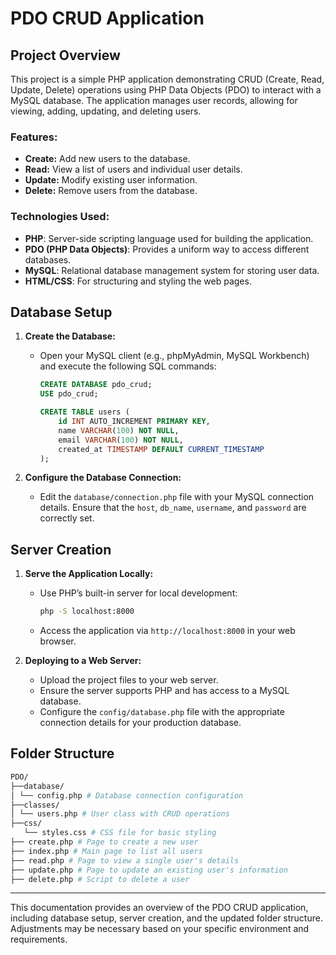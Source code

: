 # PDO CRUD Application

## Project Overview

This project is a simple PHP application demonstrating CRUD (Create, Read, Update, Delete) operations using PHP Data Objects (PDO) to interact with a MySQL database. The application manages user records, allowing for viewing, adding, updating, and deleting users.

### Features:
- **Create:** Add new users to the database.
- **Read:** View a list of users and individual user details.
- **Update:** Modify existing user information.
- **Delete:** Remove users from the database.

### Technologies Used:
- **PHP**: Server-side scripting language used for building the application.
- **PDO (PHP Data Objects)**: Provides a uniform way to access different databases.
- **MySQL**: Relational database management system for storing user data.
- **HTML/CSS**: For structuring and styling the web pages.

## Database Setup

1. **Create the Database:**
    - Open your MySQL client (e.g., phpMyAdmin, MySQL Workbench) and execute the following SQL commands:
      ```sql
      CREATE DATABASE pdo_crud;
      USE pdo_crud;
      
      CREATE TABLE users (
          id INT AUTO_INCREMENT PRIMARY KEY,
          name VARCHAR(100) NOT NULL,
          email VARCHAR(100) NOT NULL,
          created_at TIMESTAMP DEFAULT CURRENT_TIMESTAMP
      );
      ```

2. **Configure the Database Connection:**
    - Edit the `database/connection.php` file with your MySQL connection details. Ensure that the `host`, `db_name`, `username`, and `password` are correctly set.

## Server Creation

1. **Serve the Application Locally:**
    - Use PHP’s built-in server for local development:
      ```bash
      php -S localhost:8000
      ```
    - Access the application via `http://localhost:8000` in your web browser.

2. **Deploying to a Web Server:**
    - Upload the project files to your web server.
    - Ensure the server supports PHP and has access to a MySQL database.
    - Configure the `config/database.php` file with the appropriate connection details for your production database.

## Folder Structure

```bash
PDO/
├──database/
│ └── config.php # Database connection configuration
├──classes/
│ └── users.php # User class with CRUD operations
├──css/
   └── styles.css # CSS file for basic styling
├── create.php # Page to create a new user
├── index.php # Main page to list all users
├── read.php # Page to view a single user's details
├── update.php # Page to update an existing user's information
├── delete.php # Script to delete a user
```
---

This documentation provides an overview of the PDO CRUD application, including database setup, server creation, and the updated folder structure. Adjustments may be necessary based on your specific environment and requirements.